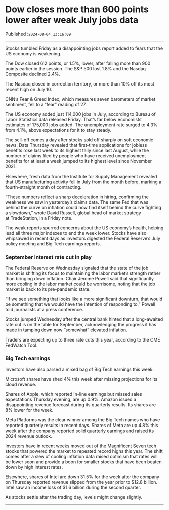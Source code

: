 # Dow closes more than 600 points lower after weak July jobs data

Published :`2024-08-04 13:16:09`

---

Stocks tumbled Friday as a disappointing jobs report added to fears that the US economy is weakening.

The Dow closed 612 points, or 1.5%, lower, after falling more than 900 points earlier in the session. The S&P 500 lost 1.8% and the Nasdaq Composite declined 2.4%.

The Nasdaq closed in correction territory, or more than 10% off its most recent high on July 10.

CNN’s Fear & Greed Index, which measures seven barometers of market sentiment, fell to a “fear” reading of 27.

The US economy added just 114,000 jobs in July, according to Bureau of Labor Statistics data released Friday. That’s far below economists’ estimates of 175,000 jobs added. The unemployment rate surged to 4.3% from 4.1%, above expectations for it to stay steady.

The sell-off comes a day after stocks sold off sharply on soft economic news. Data Thursday revealed that first-time applications for jobless benefits rose last week to its highest tally since last August, while the number of claims filed by people who have received unemployment benefits for at least a week jumped to its highest level since November 2021.

Elsewhere, fresh data from the Institute for Supply Management revealed that US manufacturing activity fell in July from the month before, marking a fourth-straight month of contracting.

“These numbers reflect a sharp deceleration in hiring, confirming the weakness we saw in yesterday’s claims data. The same Fed that was behind the curve on inflation could now find itself behind the curve fighting a slowdown,” wrote David Russell, global head of market strategy at TradeStation, in a Friday note.

The weak reports spurred concerns about the US economy’s health, helping lead all three major indexes to end the week lower. Stocks have also whipsawed in recent days as investors digested the Federal Reserve’s July policy meeting and Big Tech earnings reports.

### September interest rate cut in play

The Federal Reserve on Wednesday signaled that the state of the job market is shifting its focus to maintaining the labor market’s strength rather than bringing down inflation. Chair Jerome Powell said that significantly more cooling in the labor market could be worrisome, noting that the job market is back to its pre-pandemic state.

“If we see something that looks like a more significant downturn, that would be something that we would have the intention of responding to,” Powell told journalists at a press conference.

Stocks jumped Wednesday after the central bank hinted that a long-awaited rate cut is on the table for September, acknowledging the progress it has made in tamping down now “somewhat” elevated inflation.

Traders are expecting up to three rate cuts this year, according to the CME FedWatch Tool.

### Big Tech earnings

Investors have also parsed a mixed bag of Big Tech earnings this week.

Microsoft shares have shed 4% this week after missing projections for its cloud revenue.

Shares of Apple, which reported in-line earnings but missed sales expectations Thursday evening, are up 0.9%. Amazon issued a disappointing revenue forecast during its quarterly results. Its shares are 8% lower for the week.

Meta Platforms was the clear winner among the Big Tech names who have reported quarterly results in recent days. Shares of Meta are up 4.8% this week after the company reported solid quarterly earnings and raised its 2024 revenue outlook.

Investors have in recent weeks moved out of the Magnificent Seven tech stocks that powered the market to repeated record highs this year. The shift comes after a slew of cooling inflation data raised optimism that rates will be lower soon and provide a boon for smaller stocks that have been beaten down by high interest rates.

Elsewhere, shares of Intel are down 31.5% for the week after the company on Thursday reported revenue slipped from the year prior to $12.8 billion. Intel saw an income loss of $1.6 billion during the second quarter.

As stocks settle after the trading day, levels might change slightly.

---

